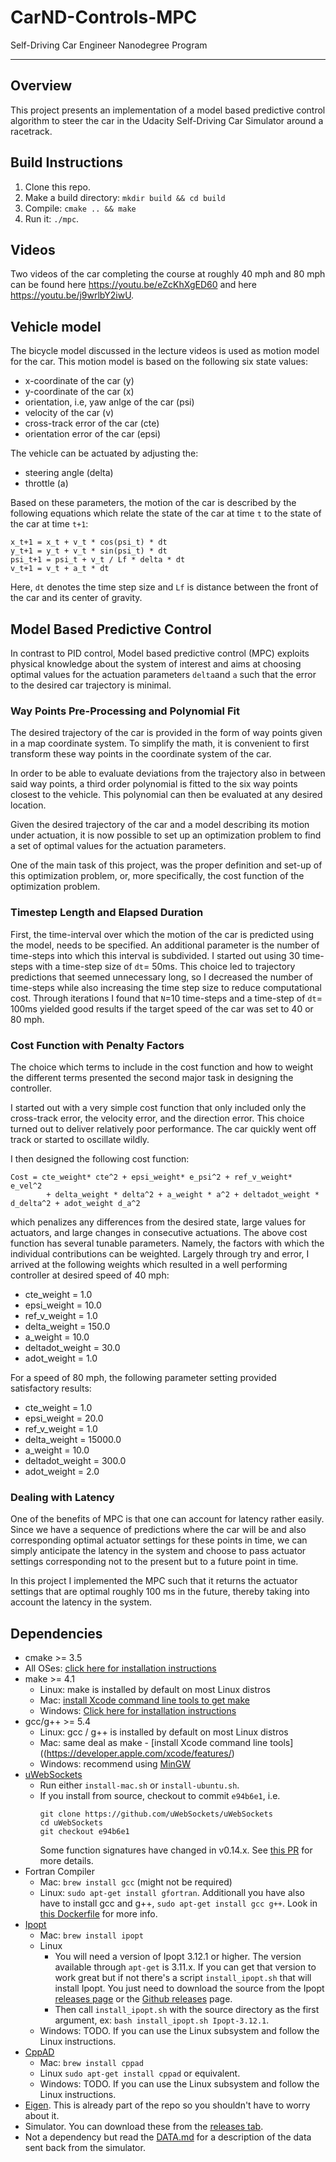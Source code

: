 # CarND-Controls-MPC
Self-Driving Car Engineer Nanodegree Program

---
## Overview ##

This project presents an implementation of a model based predictive control algorithm
to steer the car in the Udacity Self-Driving Car Simulator around a racetrack.

## Build Instructions ##

1. Clone this repo.
2. Make a build directory: `mkdir build && cd build`
3. Compile: `cmake .. && make`
4. Run it: `./mpc`.

## Videos ##
Two videos of the car completing the course at roughly 40 mph and 80 mph can be found here https://youtu.be/eZcKhXgED60 and here https://youtu.be/j9wrlbY2iwU.

## Vehicle model ##
The bicycle model discussed in the lecture videos is used as motion model for the car.
This motion model is based on the following six state values:

* x-coordinate of the car (y)
* y-coordinate of the car (x)
* orientation, i.e, yaw anlge of the car (psi)
* velocity of the car (v)
* cross-track error of the car (cte)
* orientation error of the car (epsi)

The vehicle can be actuated by adjusting the:

* steering angle (delta)
* throttle (a)

Based on these parameters, the motion of the car is described by the following
equations which relate the state of the car at time `t` to the state of the car
at time `t+1`:

```
x_t+1 = x_t + v_t * cos(psi_t) * dt
y_t+1 = y_t + v_t * sin(psi_t) * dt
psi_t+1 = psi_t + v_t / Lf * delta * dt
v_t+1 = v_t + a_t * dt
```
Here, `dt` denotes the time step size and `Lf` is distance between the front
of the car and its center of gravity.

## Model Based Predictive Control ##
In contrast to PID control, Model based predictive control (MPC) exploits
physical knowledge about the system of interest and aims at choosing optimal
values for the actuation parameters `delta`and `a` such that the error to the
desired car trajectory is minimal.

### Way Points Pre-Processing and Polynomial Fit ###
The desired trajectory of the car is provided in the form of way points given in
a map coordinate system. To simplify the math, it is convenient to first transform
these way points in the coordinate system of the car.

In order to be able to evaluate deviations from the trajectory also in between said way points, a third order polynomial is fitted to the six way points closest to the vehicle. This polynomial can then be evaluated at any desired location.

Given the desired trajectory of the car and a model describing its motion under
actuation, it is now possible to set up an optimization problem to find a set
of optimal values for the actuation parameters.

One of the main task of this project, was the proper definition and set-up of this
optimization problem, or, more specifically, the cost function of the optimization
problem.

### Timestep Length and Elapsed Duration ###
First, the time-interval over which the motion of the car is predicted using the model, needs to be specified.
An additional parameter is the number of time-steps into which this interval is subdivided.
I started out using 30 time-steps with a time-step size of `dt`= 50ms.
This choice led to trajectory predictions that seemed unnecessary long, so I decreased
the number of time-steps while also increasing the time step size to reduce computational
cost. Through iterations I found that `N`=10 time-steps and a time-step of `dt`= 100ms yielded
good results if the target speed of the car was set to 40 or 80 mph.

### Cost Function with Penalty Factors ###
The choice which terms to include in the cost function and how to weight the different
terms presented the second major task in designing the controller.

I started out with a very simple cost function that only included only the cross-track error,
the velocity error, and the direction error. This choice turned out to deliver
relatively poor performance. The car quickly went off track or started to oscillate wildly.

I then designed the following cost function:

```
Cost = cte_weight* cte^2 + epsi_weight* e_psi^2 + ref_v_weight* e_vel^2
        + delta_weight * delta^2 + a_weight * a^2 + deltadot_weight * d_delta^2 + adot_weight d_a^2
```

which penalizes any differences from the desired state, large values for actuators,
and large changes in consecutive actuations. The above cost function has several tunable
parameters. Namely, the factors with which the individual contributions can be weighted.
Largely through try and error, I arrived at the following weights which resulted in a
well performing controller at desired speed of 40 mph:

* cte_weight = 1.0
* epsi_weight = 10.0
* ref_v_weight = 1.0
* delta_weight = 150.0
* a_weight = 10.0
* deltadot_weight = 30.0
* adot_weight = 1.0

For a speed of 80 mph, the following parameter setting provided satisfactory results:

* cte_weight = 1.0
* epsi_weight = 20.0
* ref_v_weight = 1.0
* delta_weight = 15000.0
* a_weight = 10.0
* deltadot_weight = 300.0
* adot_weight = 2.0

### Dealing with Latency ###
One of the benefits of MPC is that one can account for latency rather easily.
Since we have a sequence of predictions where the car will be and also corresponding
optimal actuator settings for these points in time, we can simply anticipate the
latency in the system and choose to pass actuator settings corresponding
not to the present but to a future point in time.

In this project I implemented the MPC such that it returns the actuator settings
that are optimal roughly 100 ms in the future, thereby taking into account the
latency in the system.


## Dependencies

* cmake >= 3.5
 * All OSes: [click here for installation instructions](https://cmake.org/install/)
* make >= 4.1
  * Linux: make is installed by default on most Linux distros
  * Mac: [install Xcode command line tools to get make](https://developer.apple.com/xcode/features/)
  * Windows: [Click here for installation instructions](http://gnuwin32.sourceforge.net/packages/make.htm)
* gcc/g++ >= 5.4
  * Linux: gcc / g++ is installed by default on most Linux distros
  * Mac: same deal as make - [install Xcode command line tools]((https://developer.apple.com/xcode/features/)
  * Windows: recommend using [MinGW](http://www.mingw.org/)
* [uWebSockets](https://github.com/uWebSockets/uWebSockets)
  * Run either `install-mac.sh` or `install-ubuntu.sh`.
  * If you install from source, checkout to commit `e94b6e1`, i.e.
    ```
    git clone https://github.com/uWebSockets/uWebSockets
    cd uWebSockets
    git checkout e94b6e1
    ```
    Some function signatures have changed in v0.14.x. See [this PR](https://github.com/udacity/CarND-MPC-Project/pull/3) for more details.
* Fortran Compiler
  * Mac: `brew install gcc` (might not be required)
  * Linux: `sudo apt-get install gfortran`. Additionall you have also have to install gcc and g++, `sudo apt-get install gcc g++`. Look in [this Dockerfile](https://github.com/udacity/CarND-MPC-Quizzes/blob/master/Dockerfile) for more info.
* [Ipopt](https://projects.coin-or.org/Ipopt)
  * Mac: `brew install ipopt`
  * Linux
    * You will need a version of Ipopt 3.12.1 or higher. The version available through `apt-get` is 3.11.x. If you can get that version to work great but if not there's a script `install_ipopt.sh` that will install Ipopt. You just need to download the source from the Ipopt [releases page](https://www.coin-or.org/download/source/Ipopt/) or the [Github releases](https://github.com/coin-or/Ipopt/releases) page.
    * Then call `install_ipopt.sh` with the source directory as the first argument, ex: `bash install_ipopt.sh Ipopt-3.12.1`.
  * Windows: TODO. If you can use the Linux subsystem and follow the Linux instructions.
* [CppAD](https://www.coin-or.org/CppAD/)
  * Mac: `brew install cppad`
  * Linux `sudo apt-get install cppad` or equivalent.
  * Windows: TODO. If you can use the Linux subsystem and follow the Linux instructions.
* [Eigen](http://eigen.tuxfamily.org/index.php?title=Main_Page). This is already part of the repo so you shouldn't have to worry about it.
* Simulator. You can download these from the [releases tab](https://github.com/udacity/self-driving-car-sim/releases).
* Not a dependency but read the [DATA.md](./DATA.md) for a description of the data sent back from the simulator.
